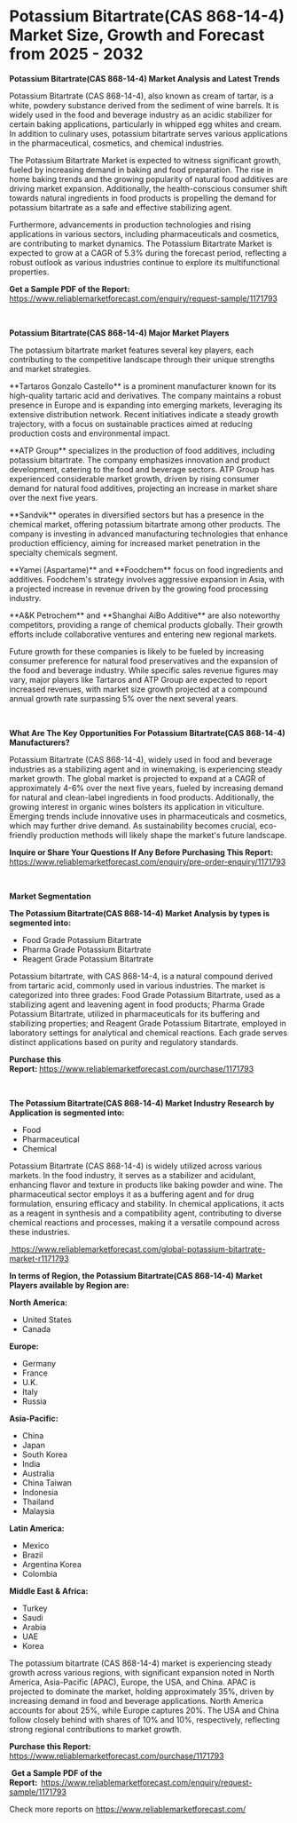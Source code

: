 <p><h1>Potassium Bitartrate(CAS 868-14-4) Market Size, Growth and Forecast from 2025 - 2032</h1></p><p><strong>Potassium Bitartrate(CAS 868-14-4) Market Analysis and Latest Trends</strong></p>
<p><p>Potassium Bitartrate (CAS 868-14-4), also known as cream of tartar, is a white, powdery substance derived from the sediment of wine barrels. It is widely used in the food and beverage industry as an acidic stabilizer for certain baking applications, particularly in whipped egg whites and cream. In addition to culinary uses, potassium bitartrate serves various applications in the pharmaceutical, cosmetics, and chemical industries.</p><p>The Potassium Bitartrate Market is expected to witness significant growth, fueled by increasing demand in baking and food preparation. The rise in home baking trends and the growing popularity of natural food additives are driving market expansion. Additionally, the health-conscious consumer shift towards natural ingredients in food products is propelling the demand for potassium bitartrate as a safe and effective stabilizing agent.</p><p>Furthermore, advancements in production technologies and rising applications in various sectors, including pharmaceuticals and cosmetics, are contributing to market dynamics. The Potassium Bitartrate Market is expected to grow at a CAGR of 5.3% during the forecast period, reflecting a robust outlook as various industries continue to explore its multifunctional properties.</p></p>
<p><strong>Get a Sample PDF of the Report:&nbsp;</strong> <a href="https://www.reliablemarketforecast.com/enquiry/request-sample/1171793?utm_campaign=3200&utm_medium=2&utm_source=Github&utm_content=ia&utm_term=03042025&utm_id=potassium-bitartratecas-868-14-4">https://www.reliablemarketforecast.com/enquiry/request-sample/1171793</a></p>
<p>&nbsp;</p>
<p><strong>Potassium Bitartrate(CAS 868-14-4) Major Market Players</strong></p>
<p><p>The potassium bitartrate market features several key players, each contributing to the competitive landscape through their unique strengths and market strategies. </p><p>**Tartaros Gonzalo Castello** is a prominent manufacturer known for its high-quality tartaric acid and derivatives. The company maintains a robust presence in Europe and is expanding into emerging markets, leveraging its extensive distribution network. Recent initiatives indicate a steady growth trajectory, with a focus on sustainable practices aimed at reducing production costs and environmental impact.</p><p>**ATP Group** specializes in the production of food additives, including potassium bitartrate. The company emphasizes innovation and product development, catering to the food and beverage sectors. ATP Group has experienced considerable market growth, driven by rising consumer demand for natural food additives, projecting an increase in market share over the next five years.</p><p>**Sandvik** operates in diversified sectors but has a presence in the chemical market, offering potassium bitartrate among other products. The company is investing in advanced manufacturing technologies that enhance production efficiency, aiming for increased market penetration in the specialty chemicals segment.</p><p>**Yamei (Aspartame)** and **Foodchem** focus on food ingredients and additives. Foodchem's strategy involves aggressive expansion in Asia, with a projected increase in revenue driven by the growing food processing industry.</p><p>**A&K Petrochem** and **Shanghai AiBo Additive** are also noteworthy competitors, providing a range of chemical products globally. Their growth efforts include collaborative ventures and entering new regional markets.</p><p>Future growth for these companies is likely to be fueled by increasing consumer preference for natural food preservatives and the expansion of the food and beverage industry. While specific sales revenue figures may vary, major players like Tartaros and ATP Group are expected to report increased revenues, with market size growth projected at a compound annual growth rate surpassing 5% over the next several years.</p></p>
<p>&nbsp;</p>
<p><strong>What Are The Key Opportunities For Potassium Bitartrate(CAS 868-14-4) Manufacturers?</strong></p>
<p><p>Potassium Bitartrate (CAS 868-14-4), widely used in food and beverage industries as a stabilizing agent and in winemaking, is experiencing steady market growth. The global market is projected to expand at a CAGR of approximately 4-6% over the next five years, fueled by increasing demand for natural and clean-label ingredients in food products. Additionally, the growing interest in organic wines bolsters its application in viticulture. Emerging trends include innovative uses in pharmaceuticals and cosmetics, which may further drive demand. As sustainability becomes crucial, eco-friendly production methods will likely shape the market's future landscape.</p></p>
<p><strong>Inquire or Share Your Questions If Any Before Purchasing This Report:</strong> <a href="https://www.reliablemarketforecast.com/enquiry/pre-order-enquiry/1171793?utm_campaign=3200&utm_medium=2&utm_source=Github&utm_content=ia&utm_term=03042025&utm_id=potassium-bitartratecas-868-14-4">https://www.reliablemarketforecast.com/enquiry/pre-order-enquiry/1171793</a></p>
<p>&nbsp;</p>
<p><strong>Market Segmentation</strong></p>
<p><strong>The Potassium Bitartrate(CAS 868-14-4) Market Analysis by types is segmented into:</strong></p>
<p><ul><li>Food Grade Potassium Bitartrate</li><li>Pharma Grade Potassium Bitartrate</li><li>Reagent Grade Potassium Bitartrate</li></ul></p>
<p><p>Potassium bitartrate, with CAS 868-14-4, is a natural compound derived from tartaric acid, commonly used in various industries. The market is categorized into three grades: Food Grade Potassium Bitartrate, used as a stabilizing agent and leavening agent in food products; Pharma Grade Potassium Bitartrate, utilized in pharmaceuticals for its buffering and stabilizing properties; and Reagent Grade Potassium Bitartrate, employed in laboratory settings for analytical and chemical reactions. Each grade serves distinct applications based on purity and regulatory standards.</p></p>
<p><strong>Purchase this Report:&nbsp;</strong><a href="https://www.reliablemarketforecast.com/purchase/1171793?utm_campaign=3200&utm_medium=2&utm_source=Github&utm_content=ia&utm_term=03042025&utm_id=potassium-bitartratecas-868-14-4">https://www.reliablemarketforecast.com/purchase/1171793</a></p>
<p>&nbsp;</p>
<p><strong>The Potassium Bitartrate(CAS 868-14-4) Market Industry Research by Application is segmented into:</strong></p>
<p><ul><li>Food</li><li>Pharmaceutical</li><li>Chemical</li></ul></p>
<p><p>Potassium Bitartrate (CAS 868-14-4) is widely utilized across various markets. In the food industry, it serves as a stabilizer and acidulant, enhancing flavor and texture in products like baking powder and wine. The pharmaceutical sector employs it as a buffering agent and for drug formulation, ensuring efficacy and stability. In chemical applications, it acts as a reagent in synthesis and a compatibility agent, contributing to diverse chemical reactions and processes, making it a versatile compound across these industries.</p></p>
<p><a href="https://www.reliablemarketforecast.com/global-potassium-bitartrate-market-r1171793?utm_campaign=3200&utm_medium=2&utm_source=Github&utm_content=ia&utm_term=03042025&utm_id=potassium-bitartratecas-868-14-4">&nbsp;https://www.reliablemarketforecast.com/global-potassium-bitartrate-market-r1171793</a></p>
<p><strong>In terms of Region, the Potassium Bitartrate(CAS 868-14-4) Market Players available by Region are:</strong></p>
<p>
    <p> <strong> North America: </strong>
        <ul>
            <li>United States</li>
            <li>Canada</li>
        </ul>
        </p> 
    <p> <strong> Europe: </strong>
        <ul>
            <li>Germany</li>
            <li>France</li>
            <li>U.K.</li>
            <li>Italy</li>
            <li>Russia</li>
        </ul>
        </p> 
    <p> <strong> Asia-Pacific: </strong>
        <ul>
            <li>China</li>
            <li>Japan</li>
            <li>South Korea</li>
            <li>India</li>
            <li>Australia</li>
            <li>China Taiwan</li>
            <li>Indonesia</li>
            <li>Thailand</li>
            <li>Malaysia</li>
        </ul>
        </p> 
    <p> <strong> Latin America: </strong>
        <ul>
            <li>Mexico</li>
            <li>Brazil</li>
            <li>Argentina Korea</li>
            <li>Colombia</li>
        </ul>
        </p> 
    <p> <strong> Middle East & Africa: </strong>
        <ul>
            <li>Turkey</li>
            <li>Saudi</li>
            <li>Arabia</li>
            <li>UAE</li>
            <li>Korea</li>
        </ul>
    </p>
    </p>
<p><p>The potassium bitartrate (CAS 868-14-4) market is experiencing steady growth across various regions, with significant expansion noted in North America, Asia-Pacific (APAC), Europe, the USA, and China. APAC is projected to dominate the market, holding approximately 35%, driven by increasing demand in food and beverage applications. North America accounts for about 25%, while Europe captures 20%. The USA and China follow closely behind with shares of 10% and 10%, respectively, reflecting strong regional contributions to market growth.</p></p>
<p><strong>Purchase this Report: </strong><a href="https://www.reliablemarketforecast.com/purchase/1171793?utm_campaign=3200&utm_medium=2&utm_source=Github&utm_content=ia&utm_term=03042025&utm_id=potassium-bitartratecas-868-14-4">https://www.reliablemarketforecast.com/purchase/1171793</a></p>
<p>&nbsp;<strong>Get a Sample PDF of the Report:&nbsp;&nbsp;</strong><a href="https://www.reliablemarketforecast.com/enquiry/request-sample/1171793?utm_campaign=3200&utm_medium=2&utm_source=Github&utm_content=ia&utm_term=03042025&utm_id=potassium-bitartratecas-868-14-4">https://www.reliablemarketforecast.com/enquiry/request-sample/1171793</a></p>
<p><strong></strong></p>
<p>Check more reports on <a href="https://www.reliablemarketforecast.com/?utm_campaign=3200&utm_medium=2&utm_source=Github&utm_content=ia&utm_term=03042025&utm_id=potassium-bitartratecas-868-14-4">https://www.reliablemarketforecast.com/</a></p>